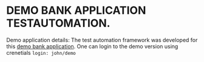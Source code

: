 # DEMO BANK APPLICATION TESTAUTOMATION.
Demo application details: The test automation framework was developed for this [demo bank application](https://parabank.parasoft.com/parabank/index.htm).
One can login to the demo version using crenetials ``` login: john/demo ```
